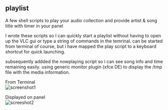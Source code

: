 ## playlist  
A few shell scripts to play your audio collection and provide artist &amp; song title with timer in your panel

I wrote these scripts so I can quickly start a playlist without having to open up the VLC gui or type a string of commands in the temrinal.  can be started from terminal of course, but i have mapped the play script to a keyboard shortcut for quick launching. 

subsequently addded the nowplaying script so i can see song info and time remaining easily.  using generic monitor plugin (xfce DE) to display the /tmp file with the media information.

From Terminal  
![screenshot1](https://user-images.githubusercontent.com/37476191/136313827-3cd7d369-228f-4d6f-a29f-65fe40042ce8.png)

Displayed on panel  
![screeshot2](https://user-images.githubusercontent.com/37476191/136313834-e9d78d12-b4f7-4794-b340-c57c87218bc4.png)
